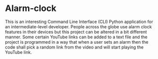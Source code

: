 # Alarm-clock
This is an interesting Command Line Interface (CLI) Python application for an intermediate-level developer. People across the globe use alarm clock features in their devices but this project can be altered in a bit different manner. Some certain YouTube links can be added to a text file and the project is programmed in a way that when a user sets an alarm then the code shall pick a random link from the video and will start playing the YouTube link.
